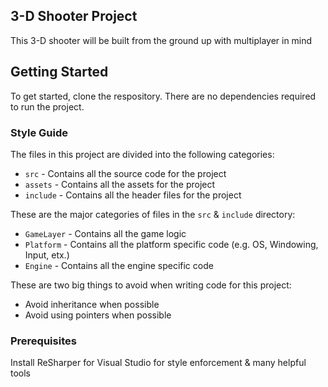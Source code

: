 ## 3-D Shooter Project

This 3-D shooter will be built from the ground up with multiplayer in mind

## Getting Started

To get started, clone the respository. There are no dependencies required to run the project.

### Style Guide

The files in this project are divided into the following categories:

- `src` - Contains all the source code for the project
- `assets` - Contains all the assets for the project
- `include` - Contains all the header files for the project

These are the major categories of files in the `src` & `include` directory:

- `GameLayer` - Contains all the game logic
- `Platform` - Contains all the platform specific code (e.g. OS, Windowing, Input, etx.)
- `Engine` - Contains all the engine specific code

These are two big things to avoid when writing code for this project:

- Avoid inheritance when possible
- Avoid using pointers when possible

### Prerequisites

Install ReSharper for Visual Studio for style enforcement & many helpful tools